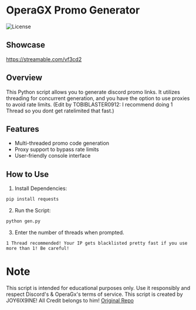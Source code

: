 # OperaGX Promo Generator

![License](https://img.shields.io/badge/license-MIT-blue)

## Showcase

https://streamable.com/vf3cd2

## Overview

This Python script allows you to generate discord promo links. It utilizes threading for concurrent generation, and you have the option to use proxies to avoid rate limits. (Edit by TOBIBLASTER0912: I recommend doing 1 Thread so you dont get ratelimited that fast.)

## Features

- Multi-threaded promo code generation
- Proxy support to bypass rate limits
- User-friendly console interface

## How to Use

1. Install Dependencies:

```bash
pip install requests
```

2. Run the Script:
```bash
python gen.py
```
3. Enter the number of threads when prompted.
```
1 Thread recommended! Your IP gets blacklisted pretty fast if you use more than 1! Be careful!
```

# Note
This script is intended for educational purposes only. Use it responsibly and respect Discord's & OperaGx's terms of service. This script is created by JOY6IX9INE! All Credit belongs to him! [Original Repo](https://github.com/JOY6IX9INE/OperaGX-Discord-Promo-Gen)
